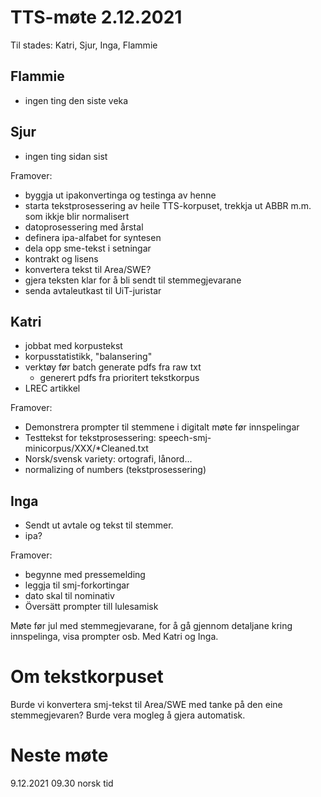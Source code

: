# TTS-møte 2.12.2021

Til stades: Katri, Sjur, Inga, Flammie

## Flammie
- ingen ting den siste veka

## Sjur
- ingen ting sidan sist

Framover:
- byggja ut ipakonvertinga og testinga av henne
- starta tekstprosessering av heile TTS-korpuset, trekkja ut ABBR m.m. som ikkje blir normalisert
- datoprosessering med årstal
- definera ipa-alfabet for syntesen
- dela opp sme-tekst i setningar
- kontrakt og lisens
- konvertera tekst til Area/SWE?
- gjera teksten klar for å bli sendt til stemmegjevarane
- senda avtaleutkast til UiT-juristar

## Katri
- jobbat med korpustekst
- korpusstatistikk, "balansering"
- verktøy før batch generate pdfs fra raw txt
    - generert pdfs fra prioritert tekstkorpus
- LREC artikkel

Framover:
- Demonstrera prompter til stemmene i digitalt møte før innspelingar
- Testtekst for tekstprosessering: speech-smj-minicorpus/XXX/*Cleaned.txt
- Norsk/svensk variety: ortografi, lånord...
- normalizing of numbers (tekstprosessering)

## Inga
- Sendt ut avtale og tekst til stemmer.
- ipa?

Framover:
- begynne med pressemelding
- leggja til smj-forkortingar
- dato skal til nominativ
- Översätt prompter till lulesamisk

Møte før jul med stemmegjevarane, for å gå gjennom detaljane kring innspelinga, visa prompter osb. Med Katri og Inga.

# Om tekstkorpuset

Burde vi konvertera smj-tekst til Area/SWE med tanke på den eine stemmegjevaren? Burde vera mogleg å gjera automatisk.

# Neste møte

9.12.2021 09.30 norsk tid

